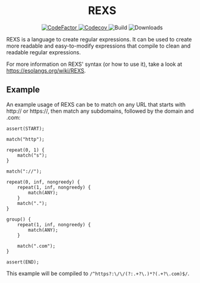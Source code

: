 <h1 align="center">REXS</h1>
<p align="center">
    <a href="https://www.codefactor.io/repository/github/uellenberg/REXS">
        <img src="https://www.codefactor.io/repository/github/uellenberg/REXS/badge" alt="CodeFactor">
    </a>
    <a href="https://codecov.io/gh/uellenberg/REXS">
        <img src="https://codecov.io/gh/uellenberg/REXS/branch/master/graph/badge.svg?token=DK9G4WE5OA" alt="Codecov">
    </a>
    <img src="https://img.shields.io/github/workflow/status/uellenberg/REXS/Build%20and%20Test/master" alt="Build">
    <img src="https://img.shields.io/npm/dt/rexs" alt="Downloads">
</p>
REXS is a language to create regular expressions. It can be used to create more readable and easy-to-modify expressions that compile to clean and readable regular expressions.

For more information on REXS' syntax (or how to use it), take a look at https://esolangs.org/wiki/REXS.

## Example
An example usage of REXS can be to match on any URL that starts with http:// or https://, then match any subdomains, followed by the domain and .com:
```rexs
assert(START);

match("http");

repeat(0, 1) {
    match("s");
}

match("://");

repeat(0, inf, nongreedy) {
    repeat(1, inf, nongreedy) {
        match(ANY);
    }
    match(".");
}

group() {
    repeat(1, inf, nongreedy) {
        match(ANY);
    }

    match(".com");
}

assert(END);
```
This example will be compiled to `/^https?:\/\/(?:.+?\.)*?(.+?\.com)$/`.
